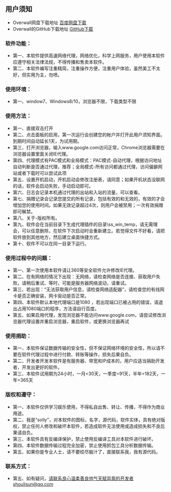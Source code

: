 ## 用户须知

* Overwall网盘下载地址 [百度网盘下载](https://pan.baidu.com/s/1le5GChFJhxmW8kxdg9c0pg)
* Overwall的GitHub下载地址 [GitHub下载](https://github.com/shoulisun/overwall/blob/master/export/Overwall.zip)

### 软件功能：
* 第一、本软件提供高速网络代理，网络优化，科学上网服务，用户使用本软件应遵守相关法律法规，不得传播和售卖本软件。
* 第二、本软件编写注重精简，注重操作方便，注重用户体验，虽然美工不太好，但实用为主，勿喷。

### 使用环境：
* 第一、window7、Windows8/10，浏览器不限，下载类型不限

### 使用方法：
* 第一、直接双击打开
* 第二、点击面板的启用，第一次运行会创建您的帐户并打开此用户须知界面。到期时间自动延长1天，为试用期。
* 第三、打开浏览器，输入www.google.com访问正常，Chrome浏览器需要在浏览器设置里面关闭IE代理。
* 第四、代理模式有PAC模式和全局模式：PAC模式-自动代理，根据访问地址自动判断是否通过代理，推荐；全局模式-所有访问都通过代理，访问偏僻网站或者下载时可以尝试此项
* 第五、设置开机启动，开机启动会修改注册表，请同意；如果开机状态没联网的话，软件会启动失败，手动启动即可。
* 第六、日志会记录本机通过代理的出站和入站的流量，可以查看。
* 第七、捐赠记录会记录您提交的所有记录，包括有效的和无效的，有效的才会增加您的使用时间。如果无效记录超过4次，则用户会被禁用；一次有效捐赠即可解禁。
* 第八、关于-版权所有。
* 第九、软件会在当前目录下生成代理插件的目录\ss_win_temp，请无需理会，可以任意删除，在软件下次启动时会重新建立。若觉得文件不好看，请把软件放到其他地方，然后建立桌面快捷方式。
* 第十、软件不可以在同一目录下运行。

### 使用过程中的问题：
* 第一、第一次使用本软件请让360等安全软件允许修改IE代理。
* 第二、在有网络的情况下出现：无网络，请检查网络是否连接、获取用户失败，请稍后重试、等时，可能是服务器网络波动，请重试。
* 第三、若出现：“无法获取用户信息，请检查网络适配器”，请检查您的有线网卡是否正确安装，网卡驱动是否正常。
* 第四、本软件默认本地代理端口是1080 ，若出现端口已被占用的错误，请退出占用1080端口的程序，方法请自行百度。
* 第五、如果启用代理，发现浏览器不能访问www.google.com，请尝试修改浏览器代理设置并重启浏览器，重启软件，或更换浏览器再试

### 使用捐助：
* 第一、本软件保证数据传输的安全性，但不保证网络环境的安全性，所以请不要在软件代理过程中进行付款、转账等操作，损失后果自负。
* 第二、开发者开发本软件是有服务器、带宽和IP成本的，用户应适当捐助开发者，开发出更好的软件。
* 第三、本软件试用期为24小时，一月=30天，一季度=91天，半年=182天，一年=365天

### 版权和遵守：
* 第一、本软件仅供学习娱乐使用，不得私自出售、转让、传播，不得作为商业用途。
* 第二、我是“solly”，对本软件的图标，名字，源代码，软件实体，具有绝对版权，禁止任何人修改和破坏本软件，若造成软件无法使用或造成损失和不良后果请自负。
* 第三、本软件具有反编译保护，禁止使用反编译工具对本软件进行破坏。
* 第四、本软件数据传输过程完全加密，禁止使用抓包工具分析数据传输。
* 第五、如果你是专业人士，请不要绞尽脑汁了，直接联系我，我有源代码。

### 联系方式：
* 第五、如有疑问，请联系良心温柔善良帅气天赋异禀的开发者shoulisun@qq.com
